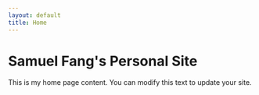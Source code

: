 ```yaml
---
layout: default
title: Home
---
```


# Samuel Fang's Personal Site

This is my home page content. You can modify this text to update your site.
